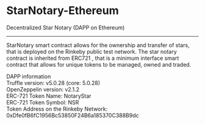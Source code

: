 # StarNotary-Ethereum
Decentralized Star Notary (DAPP on Ethereum)
****
StarNotary smart contract allows for the ownership and transfer of stars, that is deployed on the Rinkeby public test network. The star notary contract is inherited from ERC721 , that is a minimum interface smart contract that allows for unique tokens to be managed, owned and traded.

DAPP information  
Truffle version: v5.0.28 (core: 5.0.28)  
OpenZeppelin version: v2.1.2  
ERC-721 Token Name: NotaryStar  
ERC-721 Token Symbol: NSR  
Token Address on the Rinkeby Network: 0xDfe0fB6fC1956Bc53850F24B6a185370C388B9dc  
